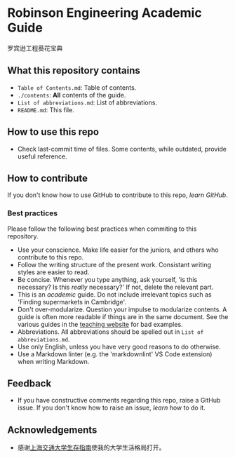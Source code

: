 # Robinson Engineering Academic Guide

罗宾逊工程葵花宝典

## What this repository contains

- `Table of Contents.md`: Table of contents.
- `./contents`: **All** contents of the guide.
- `List of abbreviations.md`: List of abbreviations.
- `README.md`: This file.

## How to use this repo

- Check last-commit time of files. Some contents, while outdated, provide useful reference.

## How to contribute

If you don't know how to use GitHub to contribute to this repo, *learn GitHub*.

### Best practices

Please follow the following best practices when commiting to this repository.

- Use your conscience. Make life easier for the juniors, and others who contribute to this repo.
- Follow the writing structure of the present work. Consistant writing styles are easier to read.
- Be concise. Whenever you type anything, ask yourself, 'is this necessary? Is this *really* necessary?' If not, delete the relevant part.
- This is an *academic* guide. Do not include irrelevant topics such as 'Finding supermarkets in Cambridge'.
- Don't over-modularize. Question your impulse to modularize contents. A guide is often more readable if things are in the same document. See the various guides in the [teaching website](https://teaching.eng.cam.ac.uk/) for bad examples.
- Abbreviations. All abbreviations should be spelled out in `List of abbreviations.md`.
- Use only English, unless you have very good reasons to do otherwise.
- Use a Markdown linter (e.g. the 'markdownlint' VS Code extension) when writing Markdown.

## Feedback

- If you have constructive comments regarding this repo, raise a GitHub issue. If you don't know how to raise an issue, *learn* how to do it.

## Acknowledgements

- 感谢[上海交通大学生存指南](https://github.com/SurviveSJTU/SurviveSJTUManual)使我的大学生活格局打开。
